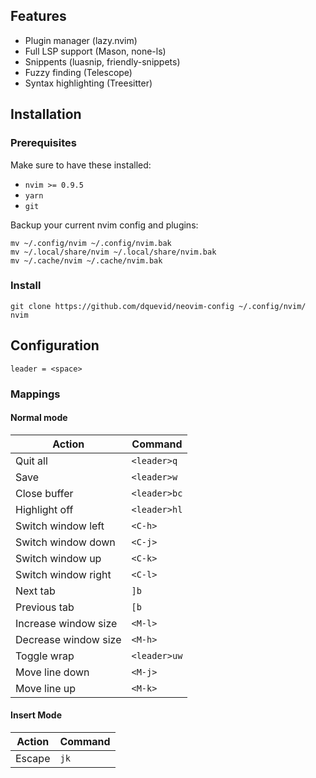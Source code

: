 ## Features

- Plugin manager (lazy.nvim)
- Full LSP support (Mason, none-ls)
- Snippents (luasnip, friendly-snippets)
- Fuzzy finding (Telescope)
- Syntax highlighting (Treesitter)

## Installation

### Prerequisites

Make sure to have these installed:

- `nvim >= 0.9.5`
- `yarn`
- `git`

Backup your current nvim config and plugins:
```shell
mv ~/.config/nvim ~/.config/nvim.bak
mv ~/.local/share/nvim ~/.local/share/nvim.bak
mv ~/.cache/nvim ~/.cache/nvim.bak
```

### Install
```shell
git clone https://github.com/dquevid/neovim-config ~/.config/nvim/
nvim
```

## Configuration

    leader = <space>

### Mappings

#### Normal mode

|Action                 |Command
|-                      |-
|Quit all               |`<leader>q`
|Save                   |`<leader>w`
|Close buffer           |`<leader>bc`
|Highlight off          |`<leader>hl`
|Switch window left     |`<C-h>`
|Switch window down     |`<C-j>`
|Switch window up       |`<C-k>`
|Switch window right    |`<C-l>`
|Next tab               |`]b`
|Previous tab           |`[b`
|Increase window size   |`<M-l>`
|Decrease window size   |`<M-h>`
|Toggle wrap            |`<leader>uw`
|Move line down         |`<M-j>`
|Move line up           |`<M-k>`

#### Insert Mode

|Action                 |Command
|-                      |-
|Escape                 |`jk`
